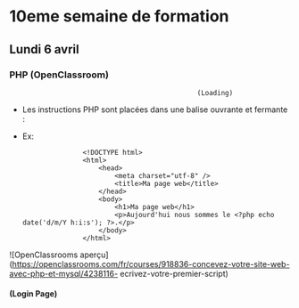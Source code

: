# 10eme semaine de formation

## Lundi 6 avril

### PHP (OpenClassroom)

                                                   (Loading)





 
 - Les instructions PHP sont placées dans une balise ouvrante et fermante : <?php ?>
 - Ex: 
 
                      <!DOCTYPE html>
                      <html>
                          <head>
                              <meta charset="utf-8" />
                              <title>Ma page web</title>
                          </head>
                          <body>
                              <h1>Ma page web</h1>
                              <p>Aujourd'hui nous sommes le <?php echo date('d/m/Y h:i:s'); ?>.</p>
                          </body>
                      </html>



![OpenClassrooms aperçu](https://openclassrooms.com/fr/courses/918836-concevez-votre-site-web-avec-php-et-mysql/4238116-
ecrivez-votre-premier-script)
                      

#### (Login Page) 
